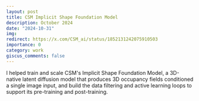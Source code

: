 ```yaml
---
layout: post
title: CSM Implicit Shape Foundation Model
description: October 2024
date: "2024-10-31"
img:
redirect: https://x.com/CSM_ai/status/1852131242075910503
importance: 0
category: work
giscus_comments: false
---
```


I helped train and scale CSM's Implicit Shape Foundation Model, a 3D-native latent diffusion model that produces 3D occupancy fields conditioned a single image input, and build the data filtering and active learning loops to support its pre-training and post-training.
